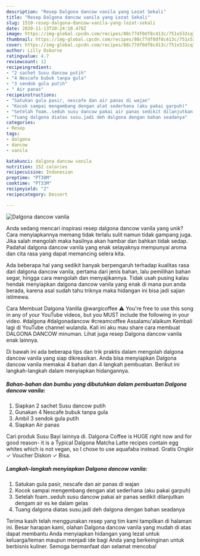 ```yaml
---
description: "Resep Dalgona dancow vanila yang Lezat Sekali"
title: "Resep Dalgona dancow vanila yang Lezat Sekali"
slug: 1510-resep-dalgona-dancow-vanila-yang-lezat-sekali
date: 2020-11-13T20:24:10.478Z
image: https://img-global.cpcdn.com/recipes/88c77df0df8c413c/751x532cq70/dalgona-dancow-vanila-foto-resep-utama.jpg
thumbnail: https://img-global.cpcdn.com/recipes/88c77df0df8c413c/751x532cq70/dalgona-dancow-vanila-foto-resep-utama.jpg
cover: https://img-global.cpcdn.com/recipes/88c77df0df8c413c/751x532cq70/dalgona-dancow-vanila-foto-resep-utama.jpg
author: Lilly Osborne
ratingvalue: 4.7
reviewcount: 12
recipeingredient:
- "2 sachet Susu dancow putih"
- "4 Nescafe bubuk tanpa gula"
- "3 sendok gula putih"
- " Air panas"
recipeinstructions:
- "Satukan gula pasir, nescafe dan air panas di wajan"
- "Kocok sampai mengembang dengan alat sederhana (aku pakai garpuh)"
- "Setelah foam..seduh susu dancow pakai air panas sedikit dilanjutkan dengam air es ke dalam gelas"
- "Tuang dalgona diatas susu.jadi deh dalgona dengan bahan seadanya"
categories:
- Resep
tags:
- dalgona
- dancow
- vanila

katakunci: dalgona dancow vanila 
nutrition: 152 calories
recipecuisine: Indonesian
preptime: "PT38M"
cooktime: "PT33M"
recipeyield: "2"
recipecategory: Dessert

---
```



![Dalgona dancow vanila](https://img-global.cpcdn.com/recipes/88c77df0df8c413c/751x532cq70/dalgona-dancow-vanila-foto-resep-utama.jpg)

Anda sedang mencari inspirasi resep dalgona dancow vanila yang unik? Cara menyiapkannya memang tidak terlalu sulit namun tidak gampang juga. Jika salah mengolah maka hasilnya akan hambar dan bahkan tidak sedap. Padahal dalgona dancow vanila yang enak selayaknya mempunyai aroma dan cita rasa yang dapat memancing selera kita.

Ada beberapa hal yang sedikit banyak berpengaruh terhadap kualitas rasa dari dalgona dancow vanila, pertama dari jenis bahan, lalu pemilihan bahan segar, hingga cara mengolah dan menyajikannya. Tidak usah pusing kalau hendak menyiapkan dalgona dancow vanila yang enak di mana pun anda berada, karena asal sudah tahu triknya maka hidangan ini bisa jadi sajian istimewa.

Cara Membuat Dalgona Vanilla @wargicoffee ⚠️ You&#39;re free to use this song in any of your YouTube videos, but you MUST include the following in your video. #dalgona #dalgonadancow #creamcoffee Assalamu&#39;alaikum Kembali lagi di YouTube channel wulanda. Kali ini aku mau share cara membuat DALGONA DANCOW minuman. Lihat juga resep Dalgona dancow vanila enak lainnya.


Di bawah ini ada beberapa tips dan trik praktis dalam mengolah dalgona dancow vanila yang siap dikreasikan. Anda bisa menyiapkan Dalgona dancow vanila memakai 4 bahan dan 4 langkah pembuatan. Berikut ini langkah-langkah dalam menyiapkan hidangannya.

<!--inarticleads1-->

##### Bahan-bahan dan bumbu yang dibutuhkan dalam pembuatan Dalgona dancow vanila:

1. Siapkan 2 sachet Susu dancow putih
1. Gunakan 4 Nescafe bubuk tanpa gula
1. Ambil 3 sendok gula putih
1. Siapkan  Air panas


Cari produk Susu Bayi lainnya di. Dalgona Coffee is HUGE right now and for good reason- it is a Typical Dalgona Matcha Latte recipes contain egg whites which is not vegan, so I chose to use aquafaba instead. Gratis Ongkir ✓ Voucher Diskon ✓ Bisa. 

<!--inarticleads2-->

##### Langkah-langkah menyiapkan Dalgona dancow vanila:

1. Satukan gula pasir, nescafe dan air panas di wajan
1. Kocok sampai mengembang dengan alat sederhana (aku pakai garpuh)
1. Setelah foam..seduh susu dancow pakai air panas sedikit dilanjutkan dengam air es ke dalam gelas
1. Tuang dalgona diatas susu.jadi deh dalgona dengan bahan seadanya




Terima kasih telah menggunakan resep yang tim kami tampilkan di halaman ini. Besar harapan kami, olahan Dalgona dancow vanila yang mudah di atas dapat membantu Anda menyiapkan hidangan yang lezat untuk keluarga/teman maupun menjadi ide bagi Anda yang berkeinginan untuk berbisnis kuliner. Semoga bermanfaat dan selamat mencoba!
